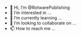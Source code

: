 - 👋 Hi, I’m @RotwarePublishing
- 👀 I’m interested in ...
- 🌱 I’m currently learning ...
- 💞️ I’m looking to collaborate on ...
- 📫 How to reach me ...

<!---
RotwarePublishing/RotwarePublishing is a ✨ special ✨ repository because its `README.md` (this file) appears on your GitHub profile.
You can click the Preview link to take a look at your changes.
--->
